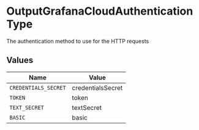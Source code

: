 # OutputGrafanaCloudAuthenticationType

The authentication method to use for the HTTP requests


## Values

| Name                 | Value                |
| -------------------- | -------------------- |
| `CREDENTIALS_SECRET` | credentialsSecret    |
| `TOKEN`              | token                |
| `TEXT_SECRET`        | textSecret           |
| `BASIC`              | basic                |